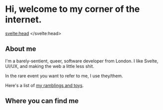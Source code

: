 # Hi, welcome to my corner of the internet.
<script lang="ts">
  import Socials from './Socials.svelte';
</script>

<svelte:head>
	<title> rain.lgbt // home </title>
  <meta name="description" content="rain's about me">
  <meta content="about rain" property="og:title" />
  <meta content="https://rain.lgbt/" property="og:url" />
</svelte:head>

## About me

I'm a barely-sentient, queer, software developer from London. I like Svelte, UI/UX, and making the web a little less shit.

In the rare event you want to refer to me, I use <span class="text-ink dark:text-chalk">they/them.</span>

Here's a list of [my ramblings and toys](./articles/).

## Where you can find me

<Socials />